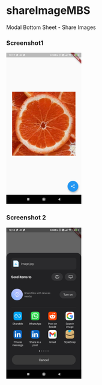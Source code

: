 # shareImageMBS
Modal Bottom Sheet - Share Images

### Screenshot1
<img src=AppImage.jpg width="200" height="400">

### Screenshot 2
<img src=MobileSharingModalBottomSheet.jpg width="200" height="400">
